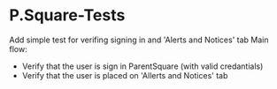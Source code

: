 # P.Square-Tests

Add simple test for verifing signing in and 'Alerts and Notices' tab
Main flow:
- Verify that the user is sign in ParentSquare (with valid credantials) 
- Verify that the user is placed on 'Allerts and Notices' tab